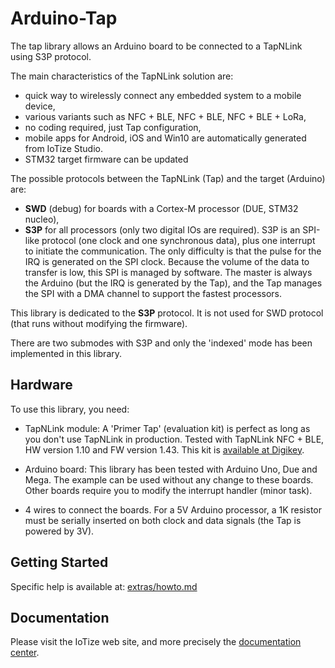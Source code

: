 # Arduino-Tap

The tap library allows an Arduino board to be connected to a TapNLink using S3P protocol. 

The main characteristics of the TapNLink solution are:

 - quick way to wirelessly connect any embedded system to a mobile device,
 - various variants such as NFC + BLE, NFC + BLE, NFC + BLE + LoRa,
 - no coding required, just Tap configuration,
 - mobile apps for Android, iOS and Win10 are automatically generated from IoTize Studio.
 - STM32 target firmware can be updated

 The possible protocols between the TapNLink (Tap) and the target (Arduino) are: 
  - **SWD** (debug) for boards with a Cortex-M processor (DUE, STM32 nucleo),
  - **S3P** for all processors (only two digital IOs are required). S3P is an SPI-like protocol (one clock and one synchronous data), plus one interrupt to initiate the communication. The only difficulty is that the pulse for the IRQ is generated on the SPI clock. Because the volume of the data to transfer is low, this SPI is managed by software. The master is always the Arduino (but the IRQ is generated by the Tap), and the Tap manages the SPI with a DMA channel to support the fastest  processors.  

This library is dedicated to the **S3P** protocol. It is not used for SWD protocol (that runs without modifying the firmware). 

There are two submodes with S3P and only the 'indexed' mode has been implemented in this library. 

## Hardware

To use this library, you need: 

- TapNLink module: A 'Primer Tap' (evaluation kit) is perfect as long as you don't use TapNLink in production. 
Tested with TapNLink NFC + BLE, HW version 1.10 and FW version 1.43. This kit is [available at Digikey](https://www.digikey.com/product-detail/en/iotize/TNL-PRIMER-NB/2087-TNL-PRIMER-NB-ND/9923057). 

- Arduino board: This library has been tested with Arduino Uno, Due and Mega. The example can be used without any change to these boards. 
Other boards require you to modify the interrupt handler (minor task).

- 4 wires to connect the boards. For a 5V Arduino processor, a 1K resistor must be serially inserted on both clock and data signals (the Tap is powered by 3V). 

## Getting Started

Specific help is available at:  [extras/howto.md](extras/howto.md)


## Documentation

Please visit the IoTize web site, and more precisely the [documentation center](http://docs.iotize.com/).
